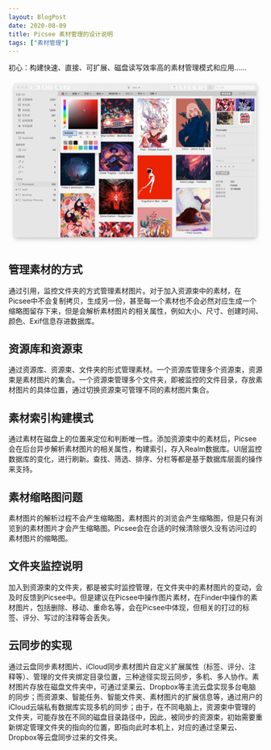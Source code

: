```yaml
---
layout: BlogPost
date: 2020-08-09
title: Picsee 素材管理的设计说明
tags: ["素材管理"]
---
```



初心：构建快速、直接、可扩展、磁盘读写效率高的素材管理模式和应用......<!-- more -->

![landscape.png](./images/Picsee_album_introduce/landscape.png)

## 管理素材的方式
通过引用，监控文件夹的方式管理素材图片。对于加入资源束中的素材，在Picsee中不会复制拷贝，生成另一份，甚至每一个素材也不会必然对应生成一个缩略图留存下来，但是会解析素材图片的相关属性，例如大小、尺寸、创建时间、颜色、Exif信息存进数据库。

## 资源库和资源束
通过资源库、资源束、文件夹的形式管理素材。一个资源库管理多个资源束，资源束是素材图片的集合。一个资源束管理多个文件夹，即被监控的文件目录，存放素材图片的具体位置，通过切换资源束可管理不同的素材图片集合。

## 素材索引构建模式
通过素材在磁盘上的位置来定位和判断唯一性。添加资源束中的素材后，Picsee会在后台异步解析素材图片的相关属性，构建索引，存入Realm数据库。UI层监控数据库的变化，进行刷新。查找、筛选、排序、分栏等都是基于数据库层面的操作来支持。

## 素材缩略图问题
素材图片的解析过程不会产生缩略图，素材图片的浏览会产生缩略图，但是只有浏览到的素材图片才会产生缩略图。Picsee会在合适的时候清除很久没有访问过的素材图片的缩略图。

## 文件夹监控说明
加入到资源束的文件夹，都是被实时监控管理，在文件夹中的素材图片的变动，会及时反馈到Picsee中。但是建议在Picsee中操作图片素材，在Finder中操作的素材图片，包括删除、移动、重命名等，会在Picsee中体现，但相关的打过的标签、评分、写过的注释等会丢失。

## 云同步的实现
通过云盘同步素材图片、iCloud同步素材图片自定义扩展属性（标签、评分、注释等）、管理的文件夹绑定目录位置，三种途径实现云同步，多机、多人协作。素材图片存放在磁盘文件夹中，可通过坚果云、Dropbox等主流云盘实现多台电脑的同步；而资源束、智能任务、智能文件夹、素材图片的扩展信息等，通过用户的iCloud云端私有数据库实现多机的同步；由于，在不同电脑上，资源束中管理的文件夹，可能存放在不同的磁盘目录路径中，因此，被同步的资源束，初始需要重新绑定管理文件夹的指向的位置，即指向此时本机上，对应的通过坚果云、Dropbox等云盘同步过来的文件夹。